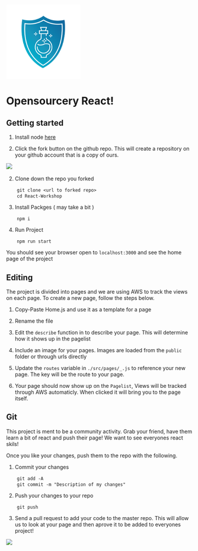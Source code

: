 <img src='./public/Badge.png' width="200" />

# Opensourcery React!

## Getting started

1. Install node [here](https://nodejs.org/en/download/)

2. Click the fork button on the github repo. This will create a repository on your github account that is a copy of ours.
<img src="https://docs.github.com/assets/images/help/repository/fork_button.jpg" />

2. Clone down the repo you forked
```
    git clone <url to forked repo>
    cd React-Workshop
```

3. Install Packges ( may take a bit )
```
    npm i
```

4. Run Project
```
    npm run start
```

You should see your browser open to `localhost:3000` and see the home page of the project

## Editing

The project is divided into pages and we are using AWS to track the views on each page. To create a new page, follow the steps below.

1. Copy-Paste Home.js and use it as a template for a page

2. Rename the file

3. Edit the `describe` function in to describe your page. This will determine how it shows up in the pagelist

4. Include an image for your pages. Images are loaded from the `public` folder or through urls directly

5. Update the `routes` variable in `./src/pages/_.js` to reference your new page. The key will be the route to your page.

6. Your page should now show up on the `Pagelist`, Views will be tracked through AWS automaticly. When clicked it will bring you to the page itself.

## Git

This project is ment to be a community activity. Grab your friend, have them learn a bit of react and push their page! We want to see everyones react skils!

Once you like your changes, push them to the repo with the following.

1. Commit your changes

```
    git add -A
    git commit -m "Description of my changes"
```

2. Push your changes to your repo

```
    git push
```

3. Send a pull request to add your code to the master repo. This will allow us to look at your page and then aprove it to be added to everyones project!

<img src="https://docs.github.com/assets/images/help/pull_requests/pull-request-start-review-button.png"/>